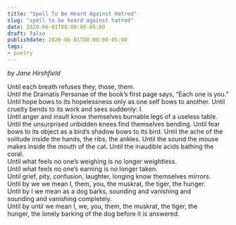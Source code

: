 ```yaml
---
title: "Spell To Be Heard Against Hatred"
slug: "spell to be heard against hatred"
date: 2020-06-01T08:00:00-05:00
draft: false
publishdate: 2020-06-01T08:00:00-05:00
tags:
- poetry
---
```


*by Jane Hirshfield*

Until each breath refuses they, those, them.  
Until the Dramatis Personae of the book’s first page says, “Each one is you.”  
Until hope bows to its hopelessness only as one self bows to another. Until cruelty bends to its work and sees suddenly: I.  
Until anger and insult know themselves burnable legs of a useless table.  
Until the unsurprised unbidden knees find themselves bending. Until fear bows to its object as a bird’s shadow bows to its bird. Until the ache of the solitude inside the hands, the ribs, the ankles. Until the sound the mouse makes inside the mouth of the cat. Until the inaudible acids bathing the coral.  
Until what feels no one’s weighing is no longer weightless.  
Until what feels no one’s earning is no longer taken.  
Until grief, pity, confusion, laughter, longing know themselves mirrors.  
Until by we we mean I, them, you, the muskrat, the tiger, the hunger.  
Until by I we mean as a dog barks, sounding and vanishing and  
sounding and vanishing completely.  
Until by until we mean I, we, you, them, the muskrat, the tiger, the  
hunger, the lonely barking of the dog before it is answered.  
